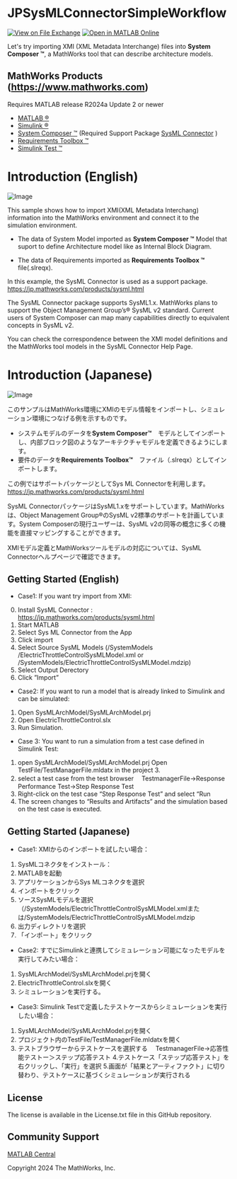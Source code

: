 # JPSysMLConnectorSimpleWorkflow
[![View <File Exchange Title> on File Exchange](https://www.mathworks.com/matlabcentral/images/matlab-file-exchange.svg)](https://jp.mathworks.com/matlabcentral/fileexchange/179574-jp-sysml-connector-simple-workflow) [![Open in MATLAB Online](https://www.mathworks.com/images/responsive/global/open-in-matlab-online.svg)](https://matlab.mathworks.com/open/github/v1?repo=owner/title&project=title.prj&file=example.mlx) 

Let's try importing XMI (XML Metadata Interchange) files into **System Composer &trade;**, a MathWorks tool that can describe architecture models.



## MathWorks Products (https://www.mathworks.com)

Requires MATLAB release R2024a Update 2 or newer
- [ MATLAB &reg;](https://jp.mathworks.com/products/matlab.html)
- [Simulink  &reg;](https://jp.mathworks.com/products/simulink.html)
- [System Composer &trade;](https://jp.mathworks.com/products/system-composer.html) (Required Support Package [SysML Connector](https://jp.mathworks.com/products/sysml.html) )
- [Requirements Toolbox &trade;](https://jp.mathworks.com/products/requirements-toolbox.html)
- [Simulink Test &trade;](https://jp.mathworks.com/products/simulink-test.html)


<!-- Add the "File Exchange" icon to the README if this repo also appears on File Exchange via the "Connect to GitHub" feature --> 
<!-- Add the "Open in MATLAB Online" icon to the README to open a particular file on MATLAB Online --> 
# Introduction (English)
![Image](https://github.com/user-attachments/assets/7ee64b48-9bbb-4d91-a6be-f2caff5e3b1e)

This sample shows how to import XMI(XML Metadata Interchang) information into the MathWorks environment and connect it to the simulation environment.

+ The data of System Model imported as **System Composer &trade;** Model that suport to define Architecture model like as Internal Block Diagram.

+ The data of Requirements imported as    **Requirements Toolbox &trade;** file(.slreqx).
 
In this example, the SysML Connector is used as a support package.
https://jp.mathworks.com/products/sysml.html

The SysML Connector package supports SysML1.x. MathWorks plans to support the Object Management Group’s&reg; SysML v2 standard. Current users of System Composer can map many capabilities directly to equivalent concepts in SysML v2.

You can check the correspondence between the XMI model definitions and the MathWorks tool models in the SysML Connector Help Page.

# Introduction (Japanese)
![Image](https://github.com/user-attachments/assets/c9e0e68a-5b93-47e2-ad77-46a777d4d33b)

このサンプルはMathWorks環境にXMIのモデル情報をインポートし、シミュレーション環境につなげる例を示すものです。
+ システムモデルのデータを**System Composer&trade;**　モデルとしてインポートし、内部ブロック図のようなアーキテクチャモデルを定義できるようにします。
+ 要件のデータを**Requirements Toolbox&trade;**　ファイル（.slreqx）としてインポートします。

この例ではサポートパッケージとしてSys ML Connectorを利用します。
https://jp.mathworks.com/products/sysml.html

SysML ConnectorパッケージはSysML1.xをサポートしています。MathWorksは、Object Management Group&reg;のSysML v2標準のサポートを計画しています。System Composerの現行ユーザーは、SysML v2の同等の概念に多くの機能を直接マッピングすることができます。


XMIモデル定義とMathWorksツールモデルの対応については、SysML Connectorヘルプページで確認できます。



## Getting Started (English)

+ Case1: If you want try import from XMI:

0. Install SysML Connector : https://jp.mathworks.com/products/sysml.html
1. Start MATLAB
2. Select Sys ML Connector from the App
3. Click import
4. Select Source SysML Models
(/SystemModels
/ElectricThrottleControlSysMLModel.xml or /SystemModels/ElectricThrottleControlSysMLModel.mdzip)
5. Select Output Derectory
6. Click ”Import”


+ Case2: If you want to run a model that is already linked to Simulink and can be simulated:
1. Open SysMLArchModel/SysMLArchModel.prj
2. Open ElectricThrottleControl.slx
3. Run Simulation.

+ Case 3: You want to run a simulation from a test case defined in Simulink Test:

1. open SysMLArchModel/SysMLArchModel.prj
Open TestFile/TestManagerFile.mldatx in the project 3.
3. select a test case from the test browser
　TestmanagerFile->Response Performance Test->Step Response Test
4. Right-click on the test case “Step Response Test” and select “Run
5. The screen changes to “Results and Artifacts” and the simulation based on the test case is executed.


## Getting Started (Japanese)
+ Case1: XMIからのインポートを試したい場合：

1. SysMLコネクタをインストール：
2. MATLABを起動
3. アプリケーションからSys MLコネクタを選択
4. インポートをクリック
5. ソースSysMLモデルを選択（/SystemModels/ElectricThrottleControlSysMLModel.xmlまたは/SystemModels/ElectricThrottleControlSysMLModel.mdzip
6. 出力ディレクトリを選択
7. 「インポート」をクリック

+ Case2: すでにSimulinkと連携してシミュレーション可能になったモデルを実行してみたい場合：

1. SysMLArchModel/SysMLArchModel.prjを開く
2. ElectricThrottleControl.slxを開く
3. シミュレーションを実行する。

+ Case3: Simulink Testで定義したテストケースからシミュレーションを実行したい場合：

1. SysMLArchModel/SysMLArchModel.prjを開く
2. プロジェクト内のTestFile/TestManagerFile.mldatxを開く
3. テストブラウザーからテストケースを選択する
　TestmanagerFile->応答性能テストー＞ステップ応答テスト
4.テストケース「ステップ応答テスト」を右クリックし、「実行」を選択
5.画面が「結果とアーティファクト」に切り替わり、テストケースに基づくシミュレーションが実行される
　 

## License
<!--- Make sure you have a License.txt within your Repo --->

The license is available in the License.txt file in this GitHub repository.

## Community Support
[MATLAB Central](https://www.mathworks.com/matlabcentral)

Copyright 2024 The MathWorks, Inc.

<!--- Do not forget to the add the SECURITY.md to this repo --->
<!--- Add Topics #Topics to your Repo such as #MATLAB  --->

<!--- This is my comment --->

<!-- Include any Trademarks if this is the first time mentioning trademarked products (For Example:  MATLAB&reg; Simulink&reg; Trademark&trade; Simulink Test&#8482;) --> 


